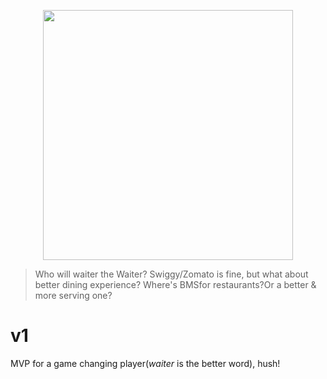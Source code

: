 <p align="center">
<img src="https://res.cloudinary.com/teepublic/image/private/s--7JjxEov4--/t_Preview/b_rgb:ffffff,c_limit,f_jpg,h_630,q_90,w_630/v1525914598/production/designs/2671460_0.jpg" height="400px">
</p>

> Who will waiter the Waiter?
> Swiggy/Zomato is fine, but what about better dining experience?
> Where's BMSfor restaurants?Or a better & more serving one?

# v1
MVP for a game changing player(*waiter* is the better word), hush!
